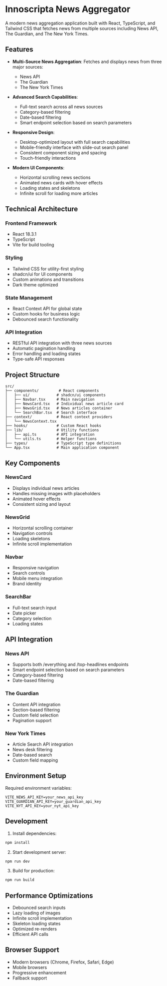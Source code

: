 # Innoscripta News Aggregator

A modern news aggregation application built with React, TypeScript, and Tailwind CSS that fetches news from multiple sources including News API, The Guardian, and The New York Times.

## Features

- **Multi-Source News Aggregation**: Fetches and displays news from three major sources:
  - News API
  - The Guardian
  - The New York Times

- **Advanced Search Capabilities**:
  - Full-text search across all news sources
  - Category-based filtering
  - Date-based filtering
  - Smart endpoint selection based on search parameters

- **Responsive Design**:
  - Desktop-optimized layout with full search capabilities
  - Mobile-friendly interface with slide-out search panel
  - Consistent component sizing and spacing
  - Touch-friendly interactions

- **Modern UI Components**:
  - Horizontal scrolling news sections
  - Animated news cards with hover effects
  - Loading states and skeletons
  - Infinite scroll for loading more articles

## Technical Architecture

### Frontend Framework
- React 18.3.1
- TypeScript
- Vite for build tooling

### Styling
- Tailwind CSS for utility-first styling
- shadcn/ui for UI components
- Custom animations and transitions
- Dark theme optimized

### State Management
- React Context API for global state
- Custom hooks for business logic
- Debounced search functionality

### API Integration
- RESTful API integration with three news sources
- Automatic pagination handling
- Error handling and loading states
- Type-safe API responses

## Project Structure

```
src/
├── components/         # React components
│   ├── ui/            # shadcn/ui components
│   ├── Navbar.tsx     # Main navigation
│   ├── NewsCard.tsx   # Individual news article card
│   ├── NewsGrid.tsx   # News articles container
│   └── SearchBar.tsx  # Search interface
├── context/           # React context providers
│   └── NewsContext.tsx
├── hooks/             # Custom React hooks
├── lib/               # Utility functions
│   ├── api.ts         # API integration
│   └── utils.ts       # Helper functions
├── types/             # TypeScript type definitions
└── App.tsx            # Main application component
```

## Key Components

### NewsCard
- Displays individual news articles
- Handles missing images with placeholders
- Animated hover effects
- Consistent sizing and layout

### NewsGrid
- Horizontal scrolling container
- Navigation controls
- Loading skeletons
- Infinite scroll implementation

### Navbar
- Responsive navigation
- Search controls
- Mobile menu integration
- Brand identity

### SearchBar
- Full-text search input
- Date picker
- Category selection
- Loading states

## API Integration

### News API
- Supports both /everything and /top-headlines endpoints
- Smart endpoint selection based on search parameters
- Category-based filtering
- Date-based filtering

### The Guardian
- Content API integration
- Section-based filtering
- Custom field selection
- Pagination support

### New York Times
- Article Search API integration
- News desk filtering
- Date-based search
- Custom field mapping

## Environment Setup

Required environment variables:
```env
VITE_NEWS_API_KEY=your_news_api_key
VITE_GUARDIAN_API_KEY=your_guardian_api_key
VITE_NYT_API_KEY=your_nyt_api_key
```

## Development

1. Install dependencies:
```bash
npm install
```

2. Start development server:
```bash
npm run dev
```

3. Build for production:
```bash
npm run build
```

## Performance Optimizations

- Debounced search inputs
- Lazy loading of images
- Infinite scroll implementation
- Skeleton loading states
- Optimized re-renders
- Efficient API calls

## Browser Support

- Modern browsers (Chrome, Firefox, Safari, Edge)
- Mobile browsers
- Progressive enhancement
- Fallback support

